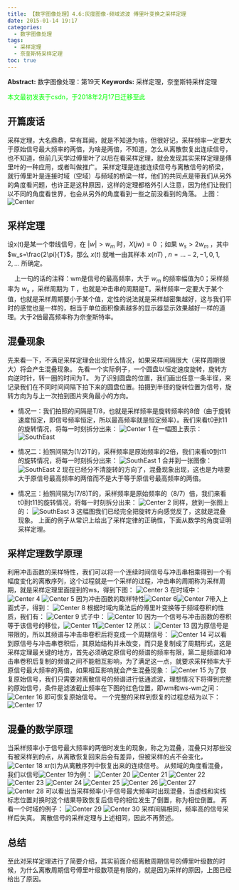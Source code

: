 ```yaml
---
title: 【数字图像处理】4.6:灰度图像-频域滤波 傅里叶变换之采样定理
date: 2015-01-14 19:17
categories:
  - 数字图像处理
tags:
  - 采样定理
  - 奈奎斯特采样定理
toc: true
---
```

**Abstract:** 数字图像处理：第19天
**Keywords:** 采样定理，奈奎斯特采样定理
<!--more-->
<font color="00FF00">本文最初发表于csdn，于2018年2月17日迁移至此</font>


## 开篇废话
采样定理，大名鼎鼎，早有耳闻，就是不知道为啥，但很好记，采样频率一定要大于原始信号最大频率的两倍，为啥是两倍，不知道，怎么从离散恢复出连续信号，也不知道，但前几天学过傅里叶了以后在看采样定理，就会发现其实采样定理是傅里叶的一种应用，或者叫做推广。
采样定理是连接连续信号与离散信号的桥梁，就行傅里叶是连接时域（空域）与频域的桥梁一样，他们的共同点是带我们从另外的角度看问题，也许正是这种原因，这样的定理都格外引人注意，因为他们让我们以不同的角度看世界，也会从另外的角度看到一些之前没看到的角落。
上图：
![Center][]
## 采样定理
设x(t)是某一个带线信号，在 $|w|>w_m$ 时，$X(jw)=0$ ；如果 $w_s>2w_m$ ，其中$w_s=\frac{2\pi}{T}$，那么 $x(t)$ 就唯一由其样本 $x(nT)$ , $n=\dots -2,-1,0,1,2,\dots$ 所确定。

    上一句的话的注释：wm是信号的最高频率，大于 $w_m$ 的频率幅值为0；采样频率为 $w_s$ ，采样周期为 $T$ ，也就是冲击串的周期是T。采样频率一定要大于某个值，也就是采样周期要小于某个值，定性的说法就是采样越密集越好，这与我们平时的感觉也是一样的，相当于单位面积像素越多的显示器显示效果越好一样的道理。大于2倍最高频率称为奈奎斯特率。

## 混叠现象
先来看一下，不满足采样定理会出现什么情况，如果采样间隔很大（采样周期很大）将会产生混叠现象。
先看一个实际例子，一个圆盘以恒定速度旋转，旋转方向逆时针，转一圈的时间为T。
为了识别圆盘的位置，我们画出任意一条半径，来记录我们在不同时间间隔下拍下来的圆盘位置。拍摄到半径的旋转位置为信号，旋转方向为与上一次拍到图片夹角最小的方向。

*  情况一：我们拍照的间隔是T/8，也就是采样频率是旋转频率的8倍（由于旋转速度恒定，即信号频率恒定，所以最高频率就是恒定频率）。我们来看t0到t11的旋转情况，将每一时刻拆分出来：
![Center 1][]
在一幅图上表示：
![SouthEast][]
*  情况二：拍照间隔为(1/2)T的，采样频率是原始频率的2倍，我们来看t0到t11的旋转情况，将每一时刻拆分出来：
![SouthEast 1][]
合并到一张图像：
![SouthEast 2][]
现在已经分不清旋转的方向了，混叠现象出现，这也是为啥要大于原信号最高频率的两倍而不是大于等于原信号最高频率的两倍。

*  情况三：拍照间隔为(7/8)T的，采样频率是原始频率的（8/7）倍，我们来看t0到t11的旋转情况，将每一时刻拆分出来：
![Center 2][]
同样，放到一张图上的：
![SouthEast 3][]
这幅图我们已经完全把旋转方向感觉反了，这就是混叠现象。
上面的例子从常识上给出了采样定律的正确性，下面从数学的角度证明采样定理。
## 采样定理数学原理
利用冲击函数的采样特性，我们可以将一个连续时间信号与冲击串相乘得到一个有幅度变化的离散序列，这个过程就是一个采样的过程，冲击串的周期称为采样周期，就是采样定理里面提到的ws，得到下图：
![Center 3][]
在时域中：
![Center 4][]
![Center 5][]
因为冲击函数的取样特性![Center 6][]![Center 7][]带入上面式子，得到：
![Center 8][]
根据时域内乘法后的傅里叶变换等于频域卷积的性质，我们有：
![Center 9][]
式子中：
![Center 10][]
因为一个信号与冲击函数的卷积等于该信号的移位，![Center 11][]![Center 12][]
所以：
![Center 13][]
因为原信号是带限的，所以其频谱与冲击串卷积后将变成一个周期信号：
![Center 14][]
可以看到原信号与冲击串卷积后，其原始结构并未改变，而只是复制成了周期形式，这是采样定理最关键的地方，首先必须确定原信号的频谱的频率有限，第二是频谱和冲击串卷积后复制的频谱之间不能相互影响，为了满足这一点，就要求采样频率大于原信号最大频率的两倍，如果相互影响就会产生混叠现象：
![Center 15][]
为了恢复原始信号，我们只需要对离散信号的频谱进行低通滤波，理想情况下将得到完整的原始信号，条件是滤波截止频率在下图的红色位置，即wm和ws-wm之间：
![Center 16][]
即可恢复原始信号。
一个完整的采样到恢复的过程总结为以下：
![Center 17][]
## 混叠的数学原理
当采样频率小于信号最大频率的两倍时发生的现象，称之为混叠，混叠只对那些没有被采样到的点，从离散恢复回来后会有差异，但被采样的点不会变化， ![Center 18][] xr(t)为从离散序列中恢复出来的连续信号。
从频域的角度看混叠，我们以信号![Center 19][]为例：
![Center 20][] ![Center 21][]
![Center 22][] ![Center 23][]
![Center 24][] ![Center 25][]
![Center 26][]
![Center 27][]
![Center 28][]
可以看出当采样频率小于信号最大频率时出现混叠，当虚线和实线标志位置对换时这个结果导致恢复后信号的相位发生了倒置，称为相位倒置。
再看一个时域的例子：
![Center 29][]
![Center 30][]
采样间隔相同，频率高的信号采样后失真。
离散信号的采样定理与上述相同，因此不再赘述。
## 总结
至此对采样定理进行了简要介绍，其实前面介绍离散周期信号的傅里叶级数的时候，为什么离散周期信号傅里叶级数项是有限的，就是因为采样的原因，上图已经给出了原因。

[Center]: DIP-4-6-灰度图像-频域滤波-傅里叶变换之采样定理/20150114164442151.jpg
[Center 1]: DIP-4-6-灰度图像-频域滤波-傅里叶变换之采样定理/20150114173513704.png
[SouthEast]: DIP-4-6-灰度图像-频域滤波-傅里叶变换之采样定理/20150114173754213.png
[SouthEast 1]: DIP-4-6-灰度图像-频域滤波-傅里叶变换之采样定理/20150114175446500.png
[SouthEast 2]: DIP-4-6-灰度图像-频域滤波-傅里叶变换之采样定理/20150114175856875.png
[Center 2]: DIP-4-6-灰度图像-频域滤波-傅里叶变换之采样定理/20150114174242671.png
[SouthEast 3]: DIP-4-6-灰度图像-频域滤波-傅里叶变换之采样定理/20150114174927265.png
[Center 3]: DIP-4-6-灰度图像-频域滤波-傅里叶变换之采样定理/20150114180748718.png
[Center 4]: DIP-4-6-灰度图像-频域滤波-傅里叶变换之采样定理/20150114181225937.png
[Center 5]: DIP-4-6-灰度图像-频域滤波-傅里叶变换之采样定理/20150114182517656.png
[Center 6]: DIP-4-6-灰度图像-频域滤波-傅里叶变换之采样定理/20150114182704218.png
[Center 7]: DIP-4-6-灰度图像-频域滤波-傅里叶变换之采样定理/20150114182807375.png
[Center 8]: DIP-4-6-灰度图像-频域滤波-傅里叶变换之采样定理/20150114183020687.png
[Center 9]: DIP-4-6-灰度图像-频域滤波-傅里叶变换之采样定理/20150114183128875.png
[Center 10]: DIP-4-6-灰度图像-频域滤波-傅里叶变换之采样定理/20150114183208156.png
[Center 11]: DIP-4-6-灰度图像-频域滤波-傅里叶变换之采样定理/20150114183401682.png
[Center 12]: DIP-4-6-灰度图像-频域滤波-傅里叶变换之采样定理/20150114183422258.png
[Center 13]: DIP-4-6-灰度图像-频域滤波-傅里叶变换之采样定理/20150114183513239.png
[Center 14]: DIP-4-6-灰度图像-频域滤波-傅里叶变换之采样定理/20150114183821095.png
[Center 15]: DIP-4-6-灰度图像-频域滤波-傅里叶变换之采样定理/20150114184150821.png
[Center 16]: DIP-4-6-灰度图像-频域滤波-傅里叶变换之采样定理/20150114184450312.png
[Center 17]: DIP-4-6-灰度图像-频域滤波-傅里叶变换之采样定理/20150114184735765.png
[Center 18]: DIP-4-6-灰度图像-频域滤波-傅里叶变换之采样定理/20150114185233293.png
[Center 19]: DIP-4-6-灰度图像-频域滤波-傅里叶变换之采样定理/20150114185501166.png
[Center 20]: DIP-4-6-灰度图像-频域滤波-傅里叶变换之采样定理/20150114185601553.png
[Center 21]: DIP-4-6-灰度图像-频域滤波-傅里叶变换之采样定理/20150114185530010.png
[Center 22]: DIP-4-6-灰度图像-频域滤波-傅里叶变换之采样定理/20150114185700209.png
[Center 23]: DIP-4-6-灰度图像-频域滤波-傅里叶变换之采样定理/20150114185623908.png
[Center 24]: DIP-4-6-灰度图像-频域滤波-傅里叶变换之采样定理/20150114185754607.png
[Center 25]: DIP-4-6-灰度图像-频域滤波-傅里叶变换之采样定理/20150114185732439.png
[Center 26]: DIP-4-6-灰度图像-频域滤波-傅里叶变换之采样定理/20150114185846093.png
[Center 27]: DIP-4-6-灰度图像-频域滤波-傅里叶变换之采样定理/20150114185957675.png
[Center 28]: DIP-4-6-灰度图像-频域滤波-傅里叶变换之采样定理/20150114185940265.png
[Center 29]: DIP-4-6-灰度图像-频域滤波-傅里叶变换之采样定理/20150114190313440.png
[Center 30]: DIP-4-6-灰度图像-频域滤波-傅里叶变换之采样定理/20150114190323128.png
